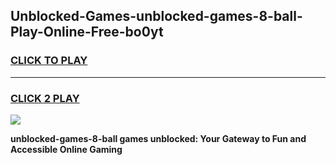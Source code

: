 
## Unblocked-Games-unblocked-games-8-ball-Play-Online-Free-bo0yt
<h3>
<a href="https://premium76.site?title=unblocked-games-8-ball&ref=26A">CLICK TO PLAY</a></h3>
<hr>

<h3>
<a href="https://premium76.site?title=unblocked-games-8-ball&ref=26A">CLICK 2 PLAY</a>
  
</h3>

<a href="https://premium76.site?title=unblocked-games-8-ball&ref=26A"><img src="https://clearcache.store/games.png"></a>


**unblocked-games-8-ball games unblocked: Your Gateway to Fun and Accessible Online Gaming**
